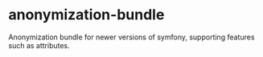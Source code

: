 # anonymization-bundle
Anonymization bundle for newer versions of symfony, supporting features such as attributes.

